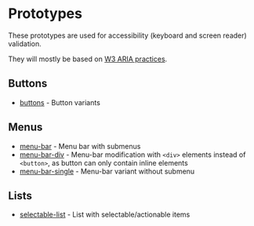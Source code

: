 # Prototypes

These prototypes are used for accessibility (keyboard and screen reader) validation.

They will mostly be based on [W3 ARIA practices](https://www.w3.org/TR/wai-aria-practices-1.1).

## Buttons
- [buttons](https://stardust-ui.github.io/accessibility/prototypes/buttons/buttons.html) - Button variants

## Menus
- [menu-bar](https://stardust-ui.github.io/accessibility/prototypes/menu/menu-bar.html) - Menu bar with submenus
- [menu-bar-div](https://stardust-ui.github.io/accessibility/prototypes/menu/menu-bar-div.html) - Menu-bar modification with ```<div>``` elements instead of ```<button>```, as button can only contain inline elements
- [menu-bar-single](https://stardust-ui.github.io/accessibility/prototypes/menu/menu-bar-single.html) - Menu-bar variant without submenu

## Lists
- [selectable-list](https://stardust-ui.github.io/accessibility/prototypes/lists/selectable-list.html) - List with selectable/actionable items
